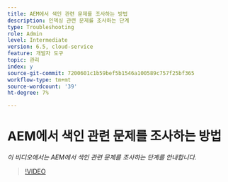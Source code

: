 ```yaml
---
title: AEM에서 색인 관련 문제를 조사하는 방법
description: 인덱싱 관련 문제를 조사하는 단계
type: Troubleshooting
role: Admin
level: Intermediate
version: 6.5, cloud-service
feature: 개발자 도구
topic: 관리
index: y
source-git-commit: 7200601c1b59bef5b1546a100589c757f25bf365
workflow-type: tm+mt
source-wordcount: '39'
ht-degree: 7%

---
```



# AEM에서 색인 관련 문제를 조사하는 방법

*이 비디오에서는 AEM에서 색인 관련 문제를 조사하는 단계를 안내합니다.*

>[!VIDEO](https://video.tv.adobe.com/v/335465?quality=9&learn=on)
